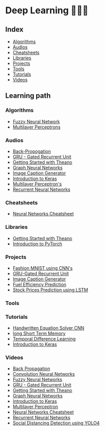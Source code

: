 <h1 align="left">Deep Learning 👨🏻‍💻</h1>

## Index

- [Algorithms](https://github.com/girlscript/winter-of-contributing/tree/Datascience_With_Python/Datascience_With_Python/Artificial%20Intelligence/Tutorials)
- [Audios](https://github.com/girlscript/winter-of-contributing/tree/Datascience_With_Python/Datascience_With_Python/Deep%20Learning/Audios)
- [Cheatsheets](https://github.com/girlscript/winter-of-contributing/tree/Datascience_With_Python/Datascience_With_Python/Deep%20Learning/Cheatsheets)
- [Libraries](https://github.com/girlscript/winter-of-contributing/tree/Datascience_With_Python/Datascience_With_Python/Deep%20Learning/Libraries)
- [Projects](https://github.com/girlscript/winter-of-contributing/tree/Datascience_With_Python/Datascience_With_Python/Deep%20Learning/Projects)
- [Tools](https://github.com/girlscript/winter-of-contributing/tree/Datascience_With_Python/Datascience_With_Python/Deep%20Learning/Tools)
- [Tutorials](https://github.com/girlscript/winter-of-contributing/tree/Datascience_With_Python/Datascience_With_Python/Deep%20Learning/Tutorials)
- [Videos](https://github.com/girlscript/winter-of-contributing/tree/Datascience_With_Python/Datascience_With_Python/Deep%20Learning/Videos)



## Learning path

### Algorithms

- [Fuzzy Neural Network](https://github.com/girlscript/winter-of-contributing/tree/Datascience_With_Python/Datascience_With_Python/Deep%20Learning/Algorithms/Fuzzy%20Neural%20Network)
- [Multilayer Perceptrons](https://github.com/girlscript/winter-of-contributing/tree/Datascience_With_Python/Datascience_With_Python/Deep%20Learning/Algorithms/Multilayer%20Perceptrons)

### Audios

- [Back-Propogation](https://github.com/girlscript/winter-of-contributing/tree/Datascience_With_Python/Datascience_With_Python/Deep%20Learning/Audios/Back-Propagation)
- [GRU - Gated Recurrent Unit](https://github.com/girlscript/winter-of-contributing/tree/Datascience_With_Python/Datascience_With_Python/Deep%20Learning/Audios/GRU%20(Gated%20recurrent%20unit))
- [Getting Started with Theano](https://github.com/girlscript/winter-of-contributing/tree/Datascience_With_Python/Datascience_With_Python/Deep%20Learning/Audios/Getting%20Started%20with%20Theano)
- [Graph Neural Networks](https://github.com/girlscript/winter-of-contributing/tree/Datascience_With_Python/Datascience_With_Python/Deep%20Learning/Audios/Graph%20Neural%20Networks)
- [Image Caption Generator](https://github.com/girlscript/winter-of-contributing/tree/Datascience_With_Python/Datascience_With_Python/Deep%20Learning/Audios/Image%20Caption%20Generator)
- [Introduction to Keras](https://github.com/girlscript/winter-of-contributing/tree/Datascience_With_Python/Datascience_With_Python/Deep%20Learning/Audios/Introduction%20to%20Keras)
- [Multilayer Perceptron's](https://github.com/girlscript/winter-of-contributing/tree/Datascience_With_Python/Datascience_With_Python/Deep%20Learning/Audios/Multilayer%20Perceptron's)
- [Recurrent Neural Networks](https://github.com/girlscript/winter-of-contributing/tree/Datascience_With_Python/Datascience_With_Python/Deep%20Learning/Audios/Recurrent%20Neural%20Networks)

### Cheatsheets

- [Neural Networks Cheatsheet](https://github.com/girlscript/winter-of-contributing/tree/Datascience_With_Python/Datascience_With_Python/Deep%20Learning/Cheatsheets/Neural%20Networks%20Cheatsheet)

### Libraries

- [Getting Started with Theano](https://github.com/girlscript/winter-of-contributing/tree/Datascience_With_Python/Datascience_With_Python/Deep%20Learning/Libraries/Getting%20started%20with%20Theano)
- [Introduction to PyTorch](https://github.com/girlscript/winter-of-contributing/tree/Datascience_With_Python/Datascience_With_Python/Deep%20Learning/Libraries/Introduction%20to%20Pytorch)

### Projects

- [Fashion MNIST using CNN's](https://github.com/girlscript/winter-of-contributing/tree/Datascience_With_Python/Datascience_With_Python/Deep%20Learning/Projects/Fashion%20MNIST%20using%20CNNs)
- [GRU-Gated Recurrent Unit](https://github.com/girlscript/winter-of-contributing/tree/Datascience_With_Python/Datascience_With_Python/Deep%20Learning/Projects/GRU%20(Gated%20Recurrent%20Unit))
- [Image Caption Generator](https://github.com/girlscript/winter-of-contributing/tree/Datascience_With_Python/Datascience_With_Python/Deep%20Learning/Projects/Image%20Caption%20Generator)
- [Fuel Efficiency Prediction](https://github.com/girlscript/winter-of-contributing/tree/Datascience_With_Python/Datascience_With_Python/Deep%20Learning/Projects/Predicting%20Fuel%20Efficiency)
- [Stock Prices Prediction using LSTM](https://github.com/girlscript/winter-of-contributing/tree/Datascience_With_Python/Datascience_With_Python/Deep%20Learning/Projects/Stock%20Price%20Prediction%20using%20LSTM)

### Tools

### Tutorials

- [Handwritten Equation Solver CNN](https://github.com/girlscript/winter-of-contributing/tree/Datascience_With_Python/Datascience_With_Python/Deep%20Learning/Tutorials/Handwritten%20Equation%20Solver%20CNN)
- [long Short Term Memory](https://github.com/girlscript/winter-of-contributing/tree/Datascience_With_Python/Datascience_With_Python/Deep%20Learning/Tutorials/Long%20Short%20Term%20Memory)
- [Temporal Difference Learning](https://github.com/girlscript/winter-of-contributing/tree/Datascience_With_Python/Datascience_With_Python/Deep%20Learning/Tutorials/Temporal%20Difference%20Learning)
- [Introduction to Keras](https://github.com/girlscript/winter-of-contributing/blob/Datascience_With_Python/Datascience_With_Python/Deep%20Learning/Tutorials/Intoduction_to_Keras.ipynb)

### Videos

- [Back Propagation](https://github.com/girlscript/winter-of-contributing/tree/Datascience_With_Python/Datascience_With_Python/Deep%20Learning/Videos/Back-Propagation)
- [Convolution Neural Networks](https://github.com/girlscript/winter-of-contributing/blob/Datascience_With_Python/Datascience_With_Python/Deep%20Learning/Videos/Readme.md)
- [Fuzzy Neural Networks](https://github.com/girlscript/winter-of-contributing/tree/Datascience_With_Python/Datascience_With_Python/Deep%20Learning/Videos/Fuzzy%20Neural%20Networks)
- [GRU - Gated Recurrent Unit](https://github.com/girlscript/winter-of-contributing/tree/Datascience_With_Python/Datascience_With_Python/Deep%20Learning/Videos/GRU%20(Gated%20recurrent%20unit))
- [Getting Started with Theano](https://github.com/girlscript/winter-of-contributing/tree/Datascience_With_Python/Datascience_With_Python/Deep%20Learning/Videos/Getting%20Started%20with%20Theano)
- [Graph Neural Networks](https://github.com/girlscript/winter-of-contributing/tree/Datascience_With_Python/Datascience_With_Python/Deep%20Learning/Videos/Graph%20Neural%20Networks)
- [Introduction to Keras](https://github.com/girlscript/winter-of-contributing/tree/Datascience_With_Python/Datascience_With_Python/Deep%20Learning/Videos/Introduction%20to%20Keras)
- [Multilayer Perceptron](https://github.com/girlscript/winter-of-contributing/tree/Datascience_With_Python/Datascience_With_Python/Deep%20Learning/Videos/Multilayer%20Perceptron)
- [Neural Networks Cheatsheet](https://github.com/girlscript/winter-of-contributing/tree/Datascience_With_Python/Datascience_With_Python/Deep%20Learning/Videos/Neural%20Networks%20Cheatsheet)
- [Recurrent Neural Networks](https://github.com/girlscript/winter-of-contributing/tree/Datascience_With_Python/Datascience_With_Python/Deep%20Learning/Videos/Recurrent%20Neural%20Networks)
- [Social Distancing Detection using YOLO4](https://github.com/girlscript/winter-of-contributing/tree/Datascience_With_Python/Datascience_With_Python/Deep%20Learning/Videos/Social%20Distancing%20Detection%20using%20Yolo4)
